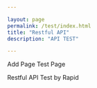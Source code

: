 ```yaml
---

layout: page
permalink: /test/index.html
title: "Restful API"
description: "API TEST"

---  
```


Add Page Test Page 

Restful API Test by Rapid